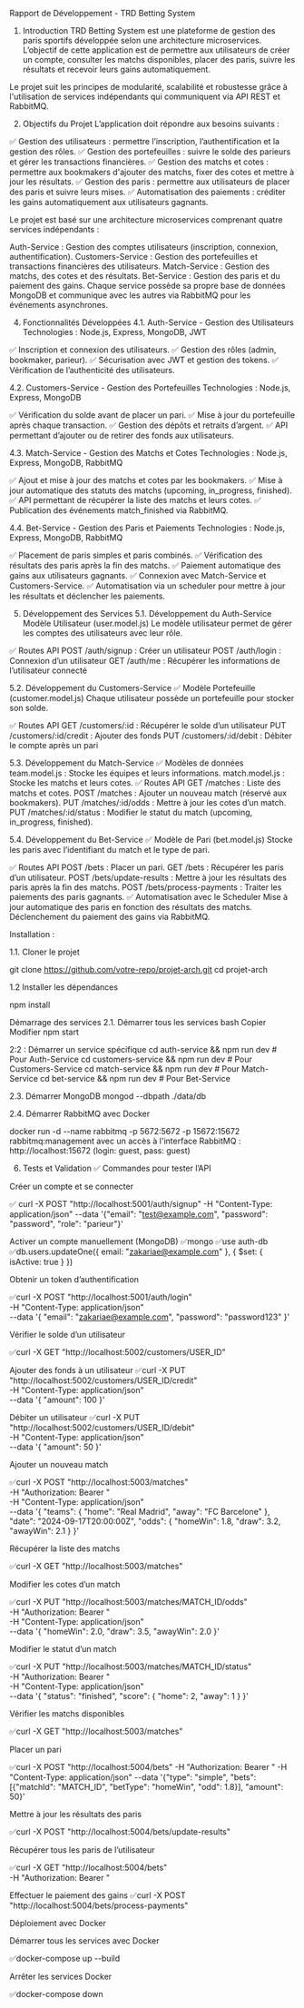 Rapport de Développement - TRD Betting System
1. Introduction
TRD Betting System est une plateforme de gestion des paris sportifs développée selon une architecture microservices. L’objectif de cette application est de permettre aux utilisateurs de créer un compte, consulter les matchs disponibles, placer des paris, suivre les résultats et recevoir leurs gains automatiquement.

Le projet suit les principes de modularité, scalabilité et robustesse grâce à l'utilisation de services indépendants qui communiquent via API REST et RabbitMQ.

2. Objectifs du Projet
L’application doit répondre aux besoins suivants :

✅ Gestion des utilisateurs : permettre l’inscription, l’authentification et la gestion des rôles.
✅ Gestion des portefeuilles : suivre le solde des parieurs et gérer les transactions financières.
✅ Gestion des matchs et cotes : permettre aux bookmakers d'ajouter des matchs, fixer des cotes et mettre à jour les résultats.
✅ Gestion des paris : permettre aux utilisateurs de placer des paris et suivre leurs mises.
✅ Automatisation des paiements : créditer les gains automatiquement aux utilisateurs gagnants.


Le projet est basé sur une architecture microservices comprenant quatre services indépendants :

Auth-Service : Gestion des comptes utilisateurs (inscription, connexion, authentification).
Customers-Service : Gestion des portefeuilles et transactions financières des utilisateurs.
Match-Service : Gestion des matchs, des cotes et des résultats.
Bet-Service : Gestion des paris et du paiement des gains.
Chaque service possède sa propre base de données MongoDB et communique avec les autres via RabbitMQ pour les événements asynchrones.


4. Fonctionnalités Développées
4.1. Auth-Service - Gestion des Utilisateurs
 Technologies : Node.js, Express, MongoDB, JWT

✅ Inscription et connexion des utilisateurs.
✅ Gestion des rôles (admin, bookmaker, parieur).
✅ Sécurisation avec JWT et gestion des tokens.
✅ Vérification de l’authenticité des utilisateurs.

4.2. Customers-Service - Gestion des Portefeuilles
 Technologies : Node.js, Express, MongoDB

✅ Vérification du solde avant de placer un pari.
✅ Mise à jour du portefeuille après chaque transaction.
✅ Gestion des dépôts et retraits d’argent.
✅ API permettant d’ajouter ou de retirer des fonds aux utilisateurs.

4.3. Match-Service - Gestion des Matchs et Cotes
 Technologies : Node.js, Express, MongoDB, RabbitMQ

✅ Ajout et mise à jour des matchs et cotes par les bookmakers.
✅ Mise à jour automatique des statuts des matchs (upcoming, in_progress, finished).
✅ API permettant de récupérer la liste des matchs et leurs cotes.
✅ Publication des événements match_finished via RabbitMQ.

4.4. Bet-Service - Gestion des Paris et Paiements
 Technologies : Node.js, Express, MongoDB, RabbitMQ

✅ Placement de paris simples et paris combinés.
✅ Vérification des résultats des paris après la fin des matchs.
✅ Paiement automatique des gains aux utilisateurs gagnants.
✅ Connexion avec Match-Service et Customers-Service.
✅ Automatisation via un scheduler pour mettre à jour les résultats et déclencher les paiements.


5. Développement des Services
5.1. Développement du Auth-Service
 Modèle Utilisateur (user.model.js)
Le modèle utilisateur permet de gérer les comptes des utilisateurs avec leur rôle.

✅ Routes API
POST /auth/signup : Créer un utilisateur
POST /auth/login : Connexion d’un utilisateur
GET /auth/me : Récupérer les informations de l’utilisateur connecté

5.2. Développement du Customers-Service
✅ Modèle Portefeuille (customer.model.js)
Chaque utilisateur possède un portefeuille pour stocker son solde.

✅ Routes API
GET /customers/:id : Récupérer le solde d’un utilisateur
PUT /customers/:id/credit : Ajouter des fonds
PUT /customers/:id/debit : Débiter le compte après un pari



5.3. Développement du Match-Service
✅ Modèles de données
team.model.js : Stocke les équipes et leurs informations.
match.model.js : Stocke les matchs et leurs cotes.
✅ Routes API
GET /matches : Liste des matchs et cotes.
POST /matches : Ajouter un nouveau match (réservé aux bookmakers).
PUT /matches/:id/odds : Mettre à jour les cotes d’un match.
PUT /matches/:id/status : Modifier le statut du match (upcoming, in_progress, finished).



5.4. Développement du Bet-Service
✅ Modèle de Pari (bet.model.js)
Stocke les paris avec l’identifiant du match et le type de pari.

✅ Routes API
POST /bets : Placer un pari.
GET /bets : Récupérer les paris d’un utilisateur.
POST /bets/update-results : Mettre à jour les résultats des paris après la fin des matchs.
POST /bets/process-payments : Traiter les paiements des paris gagnants.
✅ Automatisation avec le Scheduler
Mise à jour automatique des paris en fonction des résultats des matchs.
Déclenchement du paiement des gains via RabbitMQ.

Installation : 

1.1. Cloner le projet

git clone https://github.com/votre-repo/projet-arch.git
cd projet-arch

1.2  Installer les dépendances

npm install

 Démarrage des services
  2.1. Démarrer tous les services
bash
Copier
Modifier
npm start

2:2 : Démarrer un service spécifique
cd auth-service && npm run dev  # Pour Auth-Service
cd customers-service && npm run dev  # Pour Customers-Service
cd match-service && npm run dev  # Pour Match-Service
cd bet-service && npm run dev  # Pour Bet-Service


2.3. Démarrer MongoDB
mongod --dbpath ./data/db


2.4. Démarrer RabbitMQ avec Docker

docker run -d --name rabbitmq -p 5672:5672 -p 15672:15672 rabbitmq:management avec un accès à l'interface RabbitMQ : http://localhost:15672 (login: guest, pass: guest)
















6. Tests et Validation
✅ Commandes pour tester l’API

Créer un compte et se connecter

✅ curl -X POST "http://localhost:5001/auth/signup" -H "Content-Type: application/json" --data '{"email": "test@example.com", "password": "password", "role": "parieur"}'


Activer un compte manuellement (MongoDB)
✅mongo
✅use auth-db
✅db.users.updateOne({ email: "zakariae@example.com" }, { $set: { isActive: true } })

Obtenir un token d’authentification

✅curl -X POST "http://localhost:5001/auth/login" \
     -H "Content-Type: application/json" \
     --data '{
       "email": "zakariae@example.com",
       "password": "password123"
     }'

Vérifier le solde d’un utilisateur

✅curl -X GET "http://localhost:5002/customers/USER_ID"


Ajouter des fonds à un utilisateur
✅curl -X PUT "http://localhost:5002/customers/USER_ID/credit" \
     -H "Content-Type: application/json" \
     --data '{ "amount": 100 }'

Débiter un utilisateur
✅curl -X PUT "http://localhost:5002/customers/USER_ID/debit" \
     -H "Content-Type: application/json" \
     --data '{ "amount": 50 }'



Ajouter un nouveau match

✅curl -X POST "http://localhost:5003/matches" \
     -H "Authorization: Bearer <TOKEN>" \
     -H "Content-Type: application/json" \
     --data '{
       "teams": { "home": "Real Madrid", "away": "FC Barcelone" },
       "date": "2024-09-17T20:00:00Z",
       "odds": { "homeWin": 1.8, "draw": 3.2, "awayWin": 2.1 }
     }'

Récupérer la liste des matchs

✅curl -X GET "http://localhost:5003/matches"

Modifier les cotes d’un match

✅curl -X PUT "http://localhost:5003/matches/MATCH_ID/odds" \
     -H "Authorization: Bearer <TOKEN>" \
     -H "Content-Type: application/json" \
     --data '{ "homeWin": 2.0, "draw": 3.5, "awayWin": 2.0 }'


Modifier le statut d’un match

✅curl -X PUT "http://localhost:5003/matches/MATCH_ID/status" \
     -H "Authorization: Bearer <TOKEN>" \
     -H "Content-Type: application/json" \
     --data '{ "status": "finished", "score": { "home": 2, "away": 1 } }'


Vérifier les matchs disponibles

✅curl -X GET "http://localhost:5003/matches"

Placer un pari

✅curl -X POST "http://localhost:5004/bets" -H "Authorization: Bearer <TOKEN>" -H "Content-Type: application/json" --data '{"type": "simple", "bets": [{"matchId": "MATCH_ID", "betType": "homeWin", "odd": 1.8}], "amount": 50}'


Mettre à jour les résultats des paris

✅curl -X POST "http://localhost:5004/bets/update-results"

Récupérer tous les paris de l’utilisateur

✅curl -X GET "http://localhost:5004/bets" \
     -H "Authorization: Bearer <TOKEN>"


Effectuer le paiement des gains
✅curl -X POST "http://localhost:5004/bets/process-payments"


Déploiement avec Docker

Démarrer tous les services avec Docker

✅docker-compose up --build

Arrêter les services Docker

✅docker-compose down

